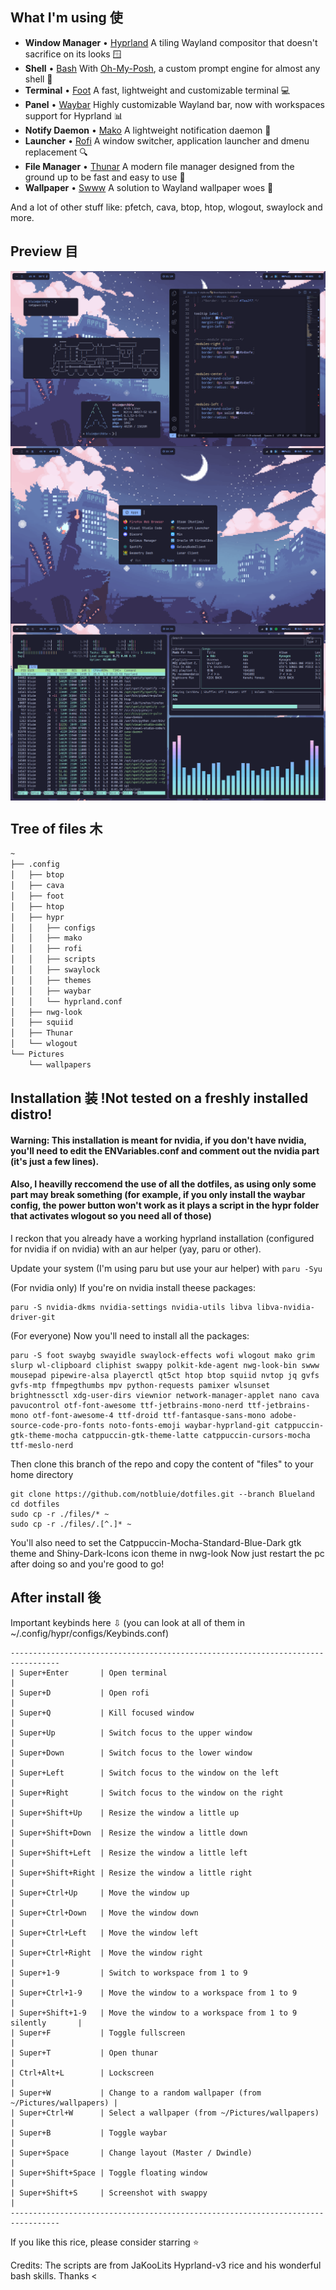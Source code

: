 ## What I'm using 使
- **Window Manager** • [Hyprland](https://github.com/hyprwm/Hyprland) A tiling Wayland compositor that doesn't sacrifice on its looks 🪟
- **Shell** • [Bash](https://www.youtube.com/watch?v=I4EWvMFj37g) With [Oh-My-Posh](https://ohmyposh.dev/), a custom prompt engine for almost any shell 🐚
- **Terminal** • [Foot](https://codeberg.org/dnkl/foot) A fast, lightweight and customizable terminal 💻
- **Panel** • [Waybar](https://aur.archlinux.org/packages/waybar-hyprland-git) Highly customizable Wayland bar, now with workspaces support for Hyprland 📊
- **Notify Daemon** • [Mako](https://github.com/emersion/mako) A lightweight notification daemon 📣
- **Launcher** • [Rofi](https://github.com/davatorium/rofi) A window switcher, application launcher and dmenu replacement 🔍
- **File Manager** • [Thunar](https://github.com/xfce-mirror/thunar) A modern file manager designed from the ground up to be fast and easy to use 📁
- **Wallpaper** • [Swww](https://github.com/Horus645/swww) A solution to Wayland wallpaper woes 🌄

And a lot of other stuff like: pfetch, cava, btop, htop, wlogout, swaylock and more.

## Preview 目

<img align="center" src="/assets/preview.png">
<img align="center" src="/assets/preview2.png">
<img align="center" src="/assets/preview3.png">

## Tree of files 木

```bash
~
├── .config
│   ├── btop
│   ├── cava
│   ├── foot
│   ├── htop
│   ├── hypr
│   │   ├── configs
│   │   ├── mako
│   │   ├── rofi
│   │   ├── scripts
│   │   ├── swaylock
│   │   ├── themes
│   │   ├── waybar
│   │   └── hyprland.conf
│   ├── nwg-look
│   ├── squiid
│   ├── Thunar
│   └── wlogout
└── Pictures
    └── wallpapers
```
## Installation 装 !Not tested on a freshly installed distro!
#### Warning: This installation is meant for nvidia, if you don't have nvidia, you'll need to edit the ENVariables.conf and comment out the nvidia part (it's just a few lines).
#### Also, I heavilly reccomend the use of all the dotfiles, as using only some part may break something (for example, if you only install the waybar config, the power button won't work as it plays a script in the hypr folder that activates wlogout so you need all of those)
I reckon that you already have a working hyprland installation (configured for nvidia if on nvidia) with an aur helper (yay, paru or other).

Update your system (I'm using paru but use your aur helper) with ```paru -Syu```

(For nvidia only) If you're on nvidia install theese packages:

```
paru -S nvidia-dkms nvidia-settings nvidia-utils libva libva-nvidia-driver-git
```

(For everyone) Now you'll need to install all the packages:

```
paru -S foot swaybg swayidle swaylock-effects wofi wlogout mako grim slurp wl-clipboard cliphist swappy polkit-kde-agent nwg-look-bin swww mousepad pipewire-alsa playerctl qt5ct htop btop squiid nvtop jq gvfs gvfs-mtp ffmpegthumbs mpv python-requests pamixer wlsunset brightnessctl xdg-user-dirs viewnior network-manager-applet nano cava pavucontrol otf-font-awesome ttf-jetbrains-mono-nerd ttf-jetbrains-mono otf-font-awesome-4 ttf-droid ttf-fantasque-sans-mono adobe-source-code-pro-fonts noto-fonts-emoji waybar-hyprland-git catppuccin-gtk-theme-mocha catppuccin-gtk-theme-latte catppuccin-cursors-mocha ttf-meslo-nerd
```

Then clone this branch of the repo and copy the content of "files" to your home directory
```
git clone https://github.com/notbluie/dotfiles.git --branch Blueland
cd dotfiles
sudo cp -r ./files/* ~
sudo cp -r ./files/.[^.]* ~
```

You'll also need to set the Catppuccin-Mocha-Standard-Blue-Dark gtk theme and Shiny-Dark-Icons icon theme in nwg-look
Now just restart the pc after doing so and you're good to go!

## After install 後

Important keybinds here ⇩ (you can look at all of them in ~/.config/hypr/configs/Keybinds.conf)
```
---------------------------------------------------------------------------------
| Super+Enter       | Open terminal                                             |
| Super+D           | Open rofi                                                 |
| Super+Q           | Kill focused window                                       |
| Super+Up          | Switch focus to the upper window                          |
| Super+Down        | Switch focus to the lower window                          |
| Super+Left        | Switch focus to the window on the left                    |
| Super+Right       | Switch focus to the window on the right                   |
| Super+Shift+Up    | Resize the window a little up                             |
| Super+Shift+Down  | Resize the window a little down                           |
| Super+Shift+Left  | Resize the window a little left                           |
| Super+Shift+Right | Resize the window a little right                          |
| Super+Ctrl+Up     | Move the window up                                        |
| Super+Ctrl+Down   | Move the window down                                      |
| Super+Ctrl+Left   | Move the window left                                      |
| Super+Ctrl+Right  | Move the window right                                     |
| Super+1-9         | Switch to workspace from 1 to 9                           |
| Super+Ctrl+1-9    | Move the window to a workspace from 1 to 9                |
| Super+Shift+1-9   | Move the window to a workspace from 1 to 9 silently       |
| Super+F           | Toggle fullscreen                                         |
| Super+T           | Open thunar                                               |
| Ctrl+Alt+L        | Lockscreen                                                |
| Super+W           | Change to a random wallpaper (from ~/Pictures/wallpapers) |
| Super+Ctrl+W      | Select a wallpaper (from ~/Pictures/wallpapers)           |
| Super+B           | Toggle waybar                                             |
| Super+Space       | Change layout (Master / Dwindle)                          |
| Super+Shift+Space | Toggle floating window                                    |
| Super+Shift+S     | Screenshot with swappy                                    |
---------------------------------------------------------------------------------
```

If you like this rice, please consider starring ⭐

Credits: The scripts are from JaKooLits Hyprland-v3 rice and his wonderful bash skills. Thanks <
